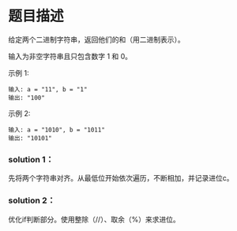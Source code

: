 # 题目描述
给定两个二进制字符串，返回他们的和（用二进制表示）。

输入为非空字符串且只包含数字 1 和 0。

示例 1:

    输入: a = "11", b = "1"
    输出: "100"
示例 2:

    输入: a = "1010", b = "1011"
    输出: "10101"  

### solution 1：
先将两个字符串对齐。从最低位开始依次遍历，不断相加，并记录进位c。

### solution 2：
优化if判断部分。使用整除（//）、取余（%）来求进位。